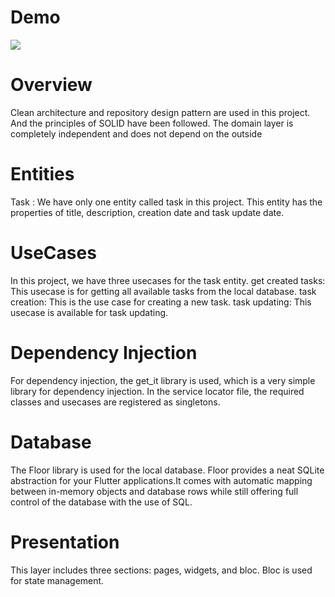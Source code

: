# Demo
![](https://github.com/mahdinazmi/todo/blob/main/demo.gif)

# Overview
Clean architecture and repository design pattern are used in this project. And the principles of SOLID have been followed. The domain layer is completely independent and does not depend on the outside

# Entities
Task : We have only one entity called task in this project. This entity has the properties of title, description, creation date and task update date.

# UseCases 
In this project, we have three usecases for the task entity.
get created tasks: This usecase is for getting all available tasks from the local database.
task creation: This is the use case for creating a new task.
task updating: This usecase is available for task updating.

# Dependency Injection
For dependency injection, the get_it library is used, which is a very simple library for dependency injection. In the service locator file, the required classes and usecases are registered as singletons.

# Database
The Floor library is used for the local database. Floor provides a neat SQLite abstraction for your Flutter applications.It comes with automatic mapping between in-memory objects and database rows while still offering full control of the database with the use of SQL.

# Presentation
This layer includes three sections: pages, widgets, and bloc. Bloc is used for state management.
